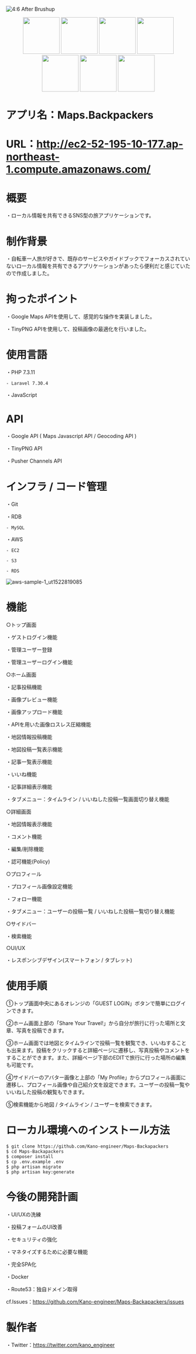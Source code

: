 ![4:6 After Brushup](https://user-images.githubusercontent.com/71540533/113684853-975a3e00-9700-11eb-8162-a446781bed5d.gif)


<p align="center">
  <a href="https://laravel.com"><img src="https://user-images.githubusercontent.com/71540533/111902059-cd4fbf00-8a7e-11eb-851b-f2ffff37f3f1.png" height="100px;" /></a>
<!--   <a href="https://vuejs.org/index.html"><img src="https://user-images.githubusercontent.com/71540533/111902057-cc1e9200-8a7e-11eb-8878-38ecf9b89daf.png" height="100px;" /></a> -->
  <a href="https://console.cloud.google.com/apis/library?hl=ja&pli=1&project=maps-301303&folder=&organizationId=&rif_reserveds"><img src="https://user-images.githubusercontent.com/71540533/111902297-37b52f00-8a80-11eb-88ec-b3c7d98ab01e.png" height="100px;" /></a>
  <a href="https://tinypng.com/developers"><img src="https://user-images.githubusercontent.com/71540533/115167113-34e64200-a0f1-11eb-8be9-6081ac728b78.png" height="100px;" /></a>
  <a href="https://pusher.com/channels?campaignid=916184871&utm_source=adwords&utm_medium=cpc&utm_campaign=Brand_Pusher_Exact&utm_term=pusher%20api&utm_creative=264982473776&gclid=Cj0KCQjw3duCBhCAARIsAJeFyPVYHAebhDkuoH2xAOXBdB1fHou4JHfQ40-PsQGTVIo-Mi_2fYLcGcAaAnIJEALw_wcB"><img src="https://user-images.githubusercontent.com/71540533/111903081-d1321000-8a83-11eb-9406-97ff49477d6a.png" height="100px;" /></a>
  <a href="https://git-scm.com/"><img src="https://user-images.githubusercontent.com/71540533/111902546-5831b900-8a81-11eb-8bc5-648841923e35.png" height="100px;" /></a>
  <a href="https://www.mysql.com/"><img src="https://user-images.githubusercontent.com/71540533/111902721-20774100-8a82-11eb-9183-8c8c38012c75.png" height="100px;" /></a>
  <a href="https://aws.amazon.com/?nc1=h_ls"><img src="https://user-images.githubusercontent.com/71540533/111902063-cde85580-8a7e-11eb-8b8c-6b1f7e02c2e3.jpg" height="100px;" /></a>
</p>

# アプリ名：Maps.Backpackers

# URL：http://ec2-52-195-10-177.ap-northeast-1.compute.amazonaws.com/

# 概要

・ローカル情報を共有できるSNS型の旅アプリケーションです。

# 制作背景

・自転車一人旅が好きで、既存のサービスやガイドブックでフォーカスされていないローカル情報を共有できるアプリケーションがあったら便利だと感じていたので作成しました。

# 拘ったポイント

・Google Maps APIを使用して、感覚的な操作を実装しました。

・TinyPNG APIを使用して、投稿画像の最適化を行いました。

# 使用言語

・PHP 7.3.11

    - Laravel 7.30.4

・JavaScript

# API 

・Google API ( Maps Javascript API / Geocoding API )

・TinyPNG API

・Pusher Channels API

# インフラ / コード管理

・Git

・RDB

    - MySQL

・AWS

    - EC2
    
    - S3
    
    - RDS
![aws-sample-1_ut1522819085](https://user-images.githubusercontent.com/71540533/109102044-579c5000-776b-11eb-9e0b-e3afb6f0e42e.png)

# 機能

○トップ画面

・ゲストログイン機能

・管理ユーザー登録

・管理ユーザーログイン機能

○ホーム画面

・記事投稿機能

・画像プレビュー機能

・画像アップロード機能

・APIを用いた画像ロスレス圧縮機能

・地図情報投稿機能

・地図投稿一覧表示機能

・記事一覧表示機能

・いいね機能

・記事詳細表示機能 

・タブメニュー：タイムライン / いいねした投稿一覧画面切り替え機能

○詳細画面

・地図情報表示機能 

・コメント機能

・編集/削除機能

・認可機能(Policy)

○プロフィール

・プロフィール画像設定機能

・フォロー機能

・タブメニュー：ユーザーの投稿一覧 / いいねした投稿一覧切り替え機能

○サイドバー

・検索機能

○UI/UX

・レスポンシブデザイン(スマートフォン / タブレット)

# 使用手順
①トップ画面中央にあるオレンジの「GUEST LOGIN」ボタンで簡単にログインできます。

②ホーム画面上部の「Share Your Travel!」から自分が旅行に行った場所と文章、写真を投稿できます。

③ホーム画面では地図とタイムラインで投稿一覧を観覧でき、いいねすることも出来ます。投稿をクリックすると詳細ページに遷移し、写真投稿やコメントをすることができます。また、詳細ページ下部のEDITで旅行に行った場所の編集も可能です。

④サイドバーのアバター画像と上部の「My Profile」からプロフィール画面に遷移し、プロフィール画像や自己紹介文を設定できます。ユーザーの投稿一覧やいいねした投稿の観覧もできます。

⑤検索機能から地図 / タイムライン / ユーザーを検索できます。

# ローカル環境へのインストール方法

    $ git clone https://github.com/Kano-engineer/Maps-Backapackers
    $ cd Maps-Backapackers
    $ composer install
    $ cp .env.example .env
    $ php artisan migrate
    $ php artisan key:generate

# 今後の開発計画

・UI/UXの洗練

・投稿フォームのUI改善

・セキュリティの強化

・マネタイズするために必要な機能

・完全SPA化

・Docker

・Route53：独自ドメイン取得

cf.Issues：https://github.com/Kano-engineer/Maps-Backapackers/issues

# 製作者

・Twitter：https://twitter.com/kano_engineer
